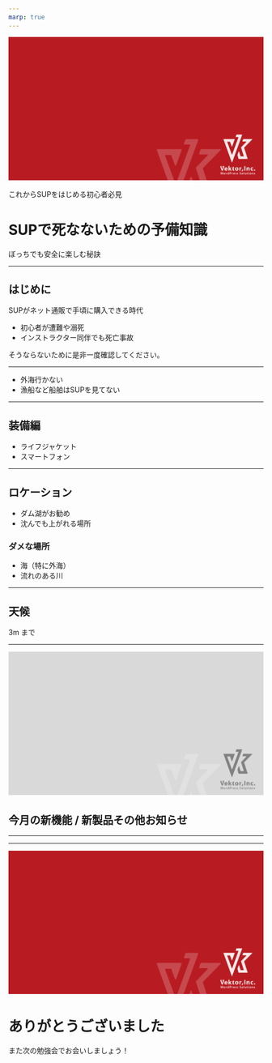 ```yaml
---
marp: true
---
```

<!-- 
theme: vk-slide
size: 16:9
paginate: true
style: |
_paginate: false 
-->

<!-- Scoped style -->
<style scoped>
  /*
section{
  background: yellow;
}
*/
</style>

<!-- _class: title -->
![bg](themes/vk-slide/images/vws_title_01_red.svg)

これからSUPをはじめる初心者必見
# SUPで死なないための予備知識

ぼっちでも安全に楽しむ秘訣


---

## はじめに

SUPがネット通販で手頃に購入できる時代

* 初心者が遭難や溺死
* インストラクター同伴でも死亡事故

そうならないために是非一度確認してください。

---

* 外海行かない
* 漁船など船舶はSUPを見てない

---

## 装備編

* ライフジャケット
* スマートフォン

---

## ロケーション

* ダム湖がお勧め
* 沈んでも上がれる場所

### ダメな場所

* 海（特に外海）
* 流れのある川
---

## 天候

3m まで






---

<!-- _class: title-chapter  -->
<!-- _paginate: false  -->
![bg](themes/vk-slide/images/vws_title_01_lightgray.svg)

## 今月の新機能 / 新製品その他お知らせ

---


---
<!-- _class: title -->
<!-- _paginate: false  -->
![bg](themes/vk-slide/images/vws_title_01_red.svg)

# ありがとうございました

また次の勉強会でお会いしましょう！
